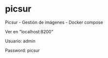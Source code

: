 # picsur
Picsur - Gestión de imágenes - Docker compose

Ver en "localhost:8200"

Usuario: admin

Password: picsur
